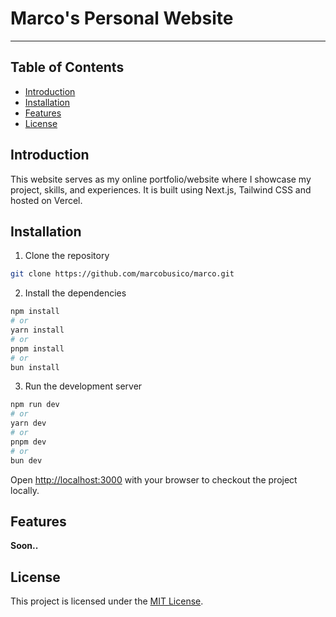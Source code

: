 # Marco's Personal Website

---

## Table of Contents

- [Introduction](#introduction)
- [Installation](#installation)
- [Features](#features)
- [License](#license)

## Introduction

This website serves as my online portfolio/website where I showcase my project, skills, and experiences. It is built using Next.js, Tailwind CSS and hosted on Vercel.

## Installation

1. Clone the repository

```bash
git clone https://github.com/marcobusico/marco.git
```

2. Install the dependencies

```bash
npm install
# or
yarn install
# or
pnpm install
# or
bun install
```

3. Run the development server

```bash
npm run dev
# or
yarn dev
# or
pnpm dev
# or
bun dev
```

Open [http://localhost:3000](http://localhost:3000) with your browser to checkout the project locally.

## Features

**Soon..**

## License

This project is licensed under the [MIT License](https://github.com/marcobusico/marco/blob/main/LICENSE.md).
